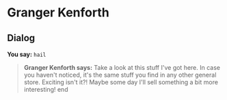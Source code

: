 # Granger Kenforth
## Dialog

**You say:** `hail`



>**Granger Kenforth says:** Take a look at this stuff I've got here. In case you haven't noticed, it's the same stuff you find in any other general store. Exciting isn't it?! Maybe some day I'll sell something a bit more interesting!
end
